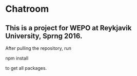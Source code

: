 # Chatroom

## This is a project for WEPO at Reykjavik University, Sprng 2016.

After pulling the repository, run

  npm install
  
to get all packages.
